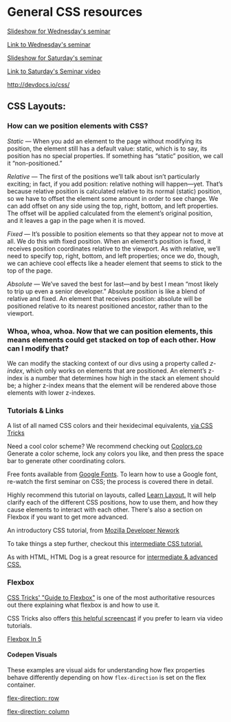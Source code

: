 # General CSS resources

[Slideshow for Wednesday's seminar](https://goo.gl/j7th29)

[Link to Wednesday's seminar](https://www.youtube.com/watch?v=gMtuUcWbMFA)

[Slideshow for Saturday's seminar](https://docs.google.com/presentation/d/1FLdyR6MmuhF24DBpashHOsNV9JkVTvQn86rWkyNkSHs/pub?start=false&loop=false&delayms=30000)

[Link to Saturday's Seminar video](https://www.youtube.com/watch?v=7dFjAX9jfh4)

http://devdocs.io/css/

## CSS Layouts:

### How can we position elements with CSS?

*Static* — When you add an element to the page without modifying its position, the element still has a default value: static, which is to say, its position has no special properties. If something has “static” position, we call it “non-positioned.”

*Relative* — The first of the positions we’ll talk about isn’t particularly exciting; in fact, if you add position: relative nothing will happen—yet. That’s because relative position is calculated relative to its normal (static) position, so we have to offset the element some amount in order to see change. We can add offset on any side using the top, right, bottom, and left properties. The offset will be applied calculated from the element’s original position, and it leaves a gap in the page when it is moved.

*Fixed* — It’s possible to position elements so that they appear not to move at all. We do this with fixed position. When an element’s position is fixed, it receives position coordinates relative to the viewport. As with relative, we’ll need to specify top, right, bottom, and left properties; once we do, though, we can achieve cool effects like a header element that seems to stick to the top of the page.

*Absolute* — We’ve saved the best for last—and by best I mean “most likely to trip up even a senior developer.” Absolute position is like a blend of relative and fixed. An element that receives position: absolute will be positioned relative to its nearest positioned ancestor, rather than to the viewport.

### Whoa, whoa, whoa. Now that we can position elements, this means elements could get stacked on top of each other. How can I modify that?

We can modify the stacking context of our divs using a property called *z-index*, which only works on elements that are positioned. An element’s z-index is a number that determines how high in the stack an element should be; a higher z-index means that the element will be rendered above those elements with lower z-indexes.

### Tutorials & Links

A list of all named CSS colors and their hexidecimal equivalents, [via CSS Tricks](https://css-tricks.com/snippets/css/named-colors-and-hex-equivalents/)

Need a cool color scheme? We recommend checking out [Coolors.co](https://coolors.co/app) Generate a color scheme, lock any colors you like, and then press the space bar to generate other coordinating colors.

Free fonts available from [Google Fonts](https://fonts.google.com/). To learn how to use a Google font, re-watch the first seminar on CSS; the process is covered there in detail.

Highly recommend this tutorial on layouts, called [Learn Layout.](http://learnlayout.com/) It will help clarify each of the different CSS positions, how to use them, and how they cause elements to interact with each other. There's also a section on Flexbox if you want to get more advanced.

An introductory CSS tutorial, from [Mozilla Developer Nework](https://developer.mozilla.org/en-US/docs/Web/CSS/Tutorials)

To take things a step further, checkout this [intermediate CSS tutorial.](http://learn.shayhowe.com/advanced-html-css/)

As with HTML, HTML Dog is a great resource for [intermediate & advanced CSS.](http://www.htmldog.com/guides/css/intermediate/layout/)

### Flexbox

[CSS Tricks' "Guide to Flexbox"](https://css-tricks.com/snippets/css/a-guide-to-flexbox/) is one of the most authoritative resources out there explaining what flexbox is and how to use it.

CSS Tricks also offers [this helpful screencast](https://css-tricks.com/video-screencasts/131-tinkering-flexbox/) if you prefer to learn via video tutorials.

[Flexbox In 5](http://flexboxin5.com/)

#### Codepen Visuals
These examples are visual aids for understanding how flex properties behave differently depending on how `flex-direction` is set on the flex container.

[flex-direction: row](http://codepen.io/danasselin/full/JRYKxN/)

[flex-direction: column](http://codepen.io/danasselin/full/KgdgaV/)
